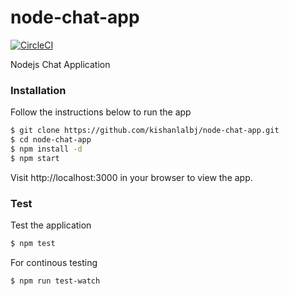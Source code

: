 # node-chat-app

[![CircleCI](https://circleci.com/gh/kishanlalbj/node-chat-app/tree/master.svg?style=svg)](https://circleci.com/gh/kishanlalbj/node-chat-app/tree/master)

Nodejs Chat Application 
### Installation

Follow the instructions below to run the app

```sh
$ git clone https://github.com/kishanlalbj/node-chat-app.git
$ cd node-chat-app
$ npm install -d
$ npm start
```
Visit http://localhost:3000 in your browser to view the app.

### Test
Test the application 
```sh
$ npm test
```
For continous testing
```sh
$ npm run test-watch
```
